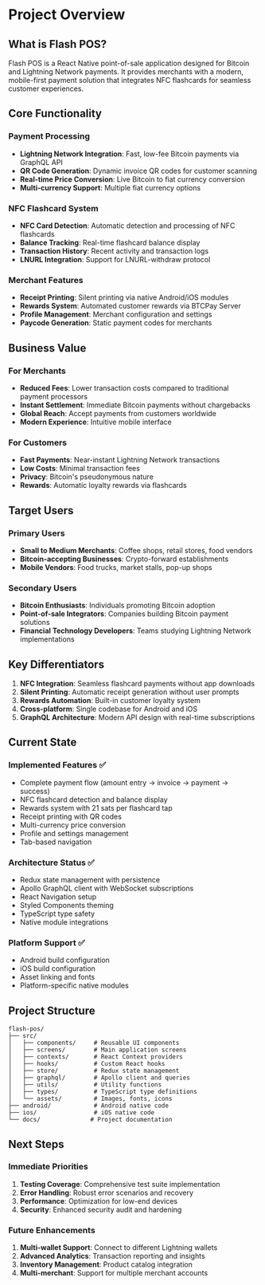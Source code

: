 # Project Overview

## What is Flash POS?

Flash POS is a React Native point-of-sale application designed for Bitcoin and Lightning Network payments. It provides merchants with a modern, mobile-first payment solution that integrates NFC flashcards for seamless customer experiences.

## Core Functionality

### Payment Processing
- **Lightning Network Integration**: Fast, low-fee Bitcoin payments via GraphQL API
- **QR Code Generation**: Dynamic invoice QR codes for customer scanning
- **Real-time Price Conversion**: Live Bitcoin to fiat currency conversion
- **Multi-currency Support**: Multiple fiat currency options

### NFC Flashcard System
- **NFC Card Detection**: Automatic detection and processing of NFC flashcards
- **Balance Tracking**: Real-time flashcard balance display
- **Transaction History**: Recent activity and transaction logs
- **LNURL Integration**: Support for LNURL-withdraw protocol

### Merchant Features
- **Receipt Printing**: Silent printing via native Android/iOS modules
- **Rewards System**: Automated customer rewards via BTCPay Server
- **Profile Management**: Merchant configuration and settings
- **Paycode Generation**: Static payment codes for merchants

## Business Value

### For Merchants
- **Reduced Fees**: Lower transaction costs compared to traditional payment processors
- **Instant Settlement**: Immediate Bitcoin payments without chargebacks
- **Global Reach**: Accept payments from customers worldwide
- **Modern Experience**: Intuitive mobile interface

### For Customers
- **Fast Payments**: Near-instant Lightning Network transactions
- **Low Costs**: Minimal transaction fees
- **Privacy**: Bitcoin's pseudonymous nature
- **Rewards**: Automatic loyalty rewards via flashcards

## Target Users

### Primary Users
- **Small to Medium Merchants**: Coffee shops, retail stores, food vendors
- **Bitcoin-accepting Businesses**: Crypto-forward establishments
- **Mobile Vendors**: Food trucks, market stalls, pop-up shops

### Secondary Users
- **Bitcoin Enthusiasts**: Individuals promoting Bitcoin adoption
- **Point-of-sale Integrators**: Companies building Bitcoin payment solutions
- **Financial Technology Developers**: Teams studying Lightning Network implementations

## Key Differentiators

1. **NFC Integration**: Seamless flashcard payments without app downloads
2. **Silent Printing**: Automatic receipt generation without user prompts
3. **Rewards Automation**: Built-in customer loyalty system
4. **Cross-platform**: Single codebase for Android and iOS
5. **GraphQL Architecture**: Modern API design with real-time subscriptions

## Current State

### Implemented Features ✅
- Complete payment flow (amount entry → invoice → payment → success)
- NFC flashcard detection and balance display
- Rewards system with 21 sats per flashcard tap
- Receipt printing with QR codes
- Multi-currency price conversion
- Profile and settings management
- Tab-based navigation

### Architecture Status ✅
- Redux state management with persistence
- Apollo GraphQL client with WebSocket subscriptions
- React Navigation setup
- Styled Components theming
- TypeScript type safety
- Native module integrations

### Platform Support ✅
- Android build configuration
- iOS build configuration
- Asset linking and fonts
- Platform-specific native modules

## Project Structure

```
flash-pos/
├── src/
│   ├── components/     # Reusable UI components
│   ├── screens/        # Main application screens
│   ├── contexts/       # React Context providers
│   ├── hooks/          # Custom React hooks
│   ├── store/          # Redux state management
│   ├── graphql/        # Apollo client and queries
│   ├── utils/          # Utility functions
│   ├── types/          # TypeScript type definitions
│   └── assets/         # Images, fonts, icons
├── android/            # Android native code
├── ios/                # iOS native code
└── docs/              # Project documentation
```

## Next Steps

### Immediate Priorities
1. **Testing Coverage**: Comprehensive test suite implementation
2. **Error Handling**: Robust error scenarios and recovery
3. **Performance**: Optimization for low-end devices
4. **Security**: Enhanced security audit and hardening

### Future Enhancements
1. **Multi-wallet Support**: Connect to different Lightning wallets
2. **Advanced Analytics**: Transaction reporting and insights
3. **Inventory Management**: Product catalog integration
4. **Multi-merchant**: Support for multiple merchant accounts